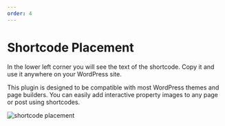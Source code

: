 ```yaml
---
order: 4
---
```


# Shortcode Placement

In the lower left corner you will see the text of the shortcode. Copy it and use it anywhere on your WordPress site.

This plugin is designed to be compatible with most WordPress themes and page builders. You can easily add interactive property images to any page or post using shortcodes.

![shortcode placement](/assets/doc/shortcode.webp)
